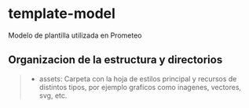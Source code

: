 # template-model
Modelo de plantilla utilizada en Prometeo

## Organizacion de la estructura y directorios

> - assets: Carpeta con la hoja de estilos principal y recursos de distintos tipos, por ejemplo graficos como inagenes, vectores, svg, etc.

